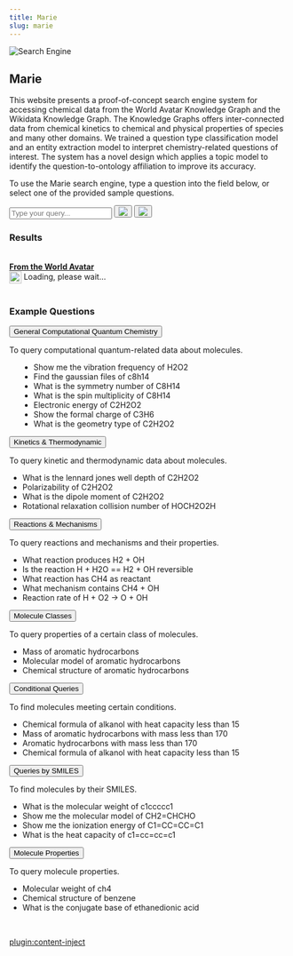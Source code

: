 ```yaml
---
title: Marie
slug: marie
---
```


<div class="intro-container three-quarter-width">
	<div class="intro-left">
		<img src="/user/images/marie/search-engine-large.jpg" class="header-image" alt="Search Engine" />
	</div>
	<div class="intro-center">
		<h2>Marie</h2>
		<p>This website presents a proof-of-concept search engine system for accessing chemical data from the World Avatar Knowledge Graph and the Wikidata Knowledge Graph. The Knowledge Graphs offers inter-connected data from chemical kinetics to chemical and physical properties of species and many other domains. We trained a question type classification model and an entity extraction model to interpret chemistry-related questions of interest. The system has a novel design which applies a topic model to identify the question-to-ontology affiliation to improve its accuracy.</p>
		<p>To use the Marie search engine, type a question into the field below, or select one of the provided sample questions.</p>
	</div>
</div>

<div class="marie-input-container full-width">
	<div class="input-group">
		<input id="input-field" type="search" autocomplete="off" placeholder="Type your query...">
		<button id="ask-button" type="button" class="mybutton" onclick="askQuestion()">
			<img src="/user/images/search.svg"/>
		</button>
		<button id="shuffle-button" type="button" class="mybutton" onclick="shuffleQuestion()">
			<img src="/user/images/shuffle.svg"/>
		</button>
	</div>
</div>

<div id="results-row">
	<h3>Results</h3>
	<br/>
	<b><u>From the World Avatar</u></b>
	<div id="chatbot-results" class="results-container"><img src="/user/images/spinner.svg" style="vertical-align: middle;" width="22px">  Loading, please wait...
	</div>
	<br/>
</div>

### Example Questions

<button type="submit" class="accordion">General Computational Quantum Chemistry</button>
<div class="accordion-panel">
	To query computational quantum-related data about molecules.
	<ul style="margin-left: 20px;">
		<li><div class="sample-question">Show me the vibration frequency of H2O2</div></li>
		<li><div class="sample-question">Find the gaussian files of c8h14</div></li>
		<li><div class="sample-question">What is the symmetry number of C8H14</div></li>
		<li><div class="sample-question">What is the spin multiplicity of C8H14</div></li>
		<li><div class="sample-question">Electronic energy of C2H2O2</div></li>
		<li><div class="sample-question">Show the formal charge of C3H6</div></li>
		<li><div class="sample-question">What is the geometry type of C2H2O2</div></li>
	</ul>
</div>

<button type="submit" class="accordion">Kinetics &amp; Thermodynamic</button>
<div class="accordion-panel">
	To query kinetic and thermodynamic data about molecules.
	<ul>
		<li><div class="sample-question">What is the lennard jones well depth of C2H2O2</div></li>
		<li><div class="sample-question">Polarizability of C2H2O2</div></li>
		<li><div class="sample-question">What is the dipole moment of C2H2O2</div></li>
		<li><div class="sample-question">Rotational relaxation collision number of HOCH2O2H</div></li>
	</ul>
</div>

<button type="submit" class="accordion">Reactions &amp; Mechanisms</button>
<div class="accordion-panel">
	To query reactions and mechanisms and their properties.
	<ul>
		<li><div class="sample-question">What reaction produces H2 + OH</div></li>
		<li><div class="sample-question">Is the reaction H + H2O == H2 + OH reversible</div></li>
		<li><div class="sample-question">What reaction has CH4 as reactant</div></li>
		<li><div class="sample-question">What mechanism contains CH4 + OH</div></li>
		<li><div class="sample-question">Reaction rate of H + O2 -&gt; O + OH</div></li>
	</ul>
</div>

<button type="submit" class="accordion">Molecule Classes</button>
<div class="accordion-panel">
	To query properties of a certain class of molecules.
	<ul>
		<li><div class="sample-question">Mass of aromatic hydrocarbons</div></li>
		<li><div class="sample-question">Molecular model of aromatic hydrocarbons</div></li>
		<li><div class="sample-question">Chemical structure of aromatic hydrocarbons</div></li>
	</ul>
</div>

<button type="submit" class="accordion">Conditional Queries</button>
<div class="accordion-panel">
	To find molecules meeting certain conditions.
	<ul>
		<li><div class="sample-question">Chemical formula of alkanol with heat capacity less than 15</div></li>
		<li><div class="sample-question">Mass of aromatic hydrocarbons with mass less than 170</div></li>
		<li><div class="sample-question">Aromatic hydrocarbons with mass less than 170</div></li>
		<li><div class="sample-question">Chemical formula of alkanol with heat capacity less than 15</div></li>
	</ul>
</div>

<button type="submit" class="accordion">Queries by SMILES</button>
<div class="accordion-panel">
	To find molecules by their SMILES.
	<ul>
		<li><div class="sample-question">What is the molecular weight of c1ccccc1</div></li>
		<li><div class="sample-question">Show me the molecular model of CH2=CHCHO</div></li>
		<li><div class="sample-question">Show me the ionization energy of C1=CC=CC=C1</div></li>
		<li><div class="sample-question">What is the heat capacity of c1=cc=cc=c1</div></li>
	</ul>
</div>

<button type="submit" class="accordion">Molecule Properties</button>
<div class="accordion-panel">
	To query molecule properties.
	<ul>
		<li><div class="sample-question">Molecular weight of ch4</div></li>
		<li><div class="sample-question">Chemical structure of benzene</div></li>
		<!--<li><div class="sample-question">Standard enthalpy of formation of methane</div></li>-->
		<li><div class="sample-question">What is the conjugate base of ethanedionic acid</div></li>
	</ul>
</div>
<br>

[plugin:content-inject](/modular/partners)
